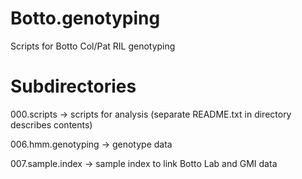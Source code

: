 # Botto.genotyping
Scripts for Botto Col/Pat RIL genotyping

# Subdirectories

000.scripts -> scripts for analysis (separate README.txt in directory describes contents)  

006.hmm.genotyping -> genotype data  

007.sample.index -> sample index to link Botto Lab and GMI data
